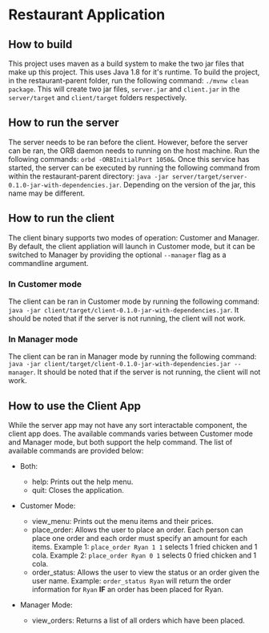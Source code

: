 # Restaurant Application

## How to build

This project uses maven as a build system to make the two jar files that make up this project. This uses Java 1.8 for it's runtime. To build the project, in the restaurant-parent folder, run the following command: `./mvnw clean package`. This will create two jar files, `server.jar` and `client.jar` in the `server/target` and `client/target` folders respectively.

## How to run the server

The server needs to be ran before the client. However, before the server can be ran, the ORB daemon needs to running on the host machine. Run the following commands: `orbd -ORBInitialPort 1050&`. Once this service has started, the server can be executed by running the following command from within the restaurant-parent directory: `java -jar server/target/server-0.1.0-jar-with-dependencies.jar`. Depending on the version of the jar, this name may be different.

## How to run the client

The client binary supports two modes of operation: Customer and Manager. By default, the client appliation will launch in Customer mode, but it can be switched to Manager by providing the optional `--manager` flag as a commandline argument. 

### In Customer mode

The client can be ran in Customer mode by running the following command: `java -jar client/target/client-0.1.0-jar-with-dependencies.jar`. It should be noted that if the server is not running, the client will not work.

### In Manager mode

The client can be ran in Manager mode by running the following command: `java -jar client/target/client-0.1.0-jar-with-dependencies.jar --manager`. It should be noted that if the server is not running, the client will not work.

## How to use the Client App

While the server app may not have any sort interactable component, the client app does. The available commands varies between Customer mode and Manager mode, but both support the help command. The list of available commands are provided below:

* Both:
	* help: Prints out the help menu.
	* quit: Closes the application.

* Customer Mode:
	* view_menu: Prints out the menu items and their prices.
	* place_order: Allows the user to place an order. Each person can place one order and each order must specify an amount for each items. Example 1: `place_order Ryan 1 1` selects 1 fried chicken and 1 cola. Example 2: `place_order Ryan 0 1` selects 0 fried chicken and 1 cola.
	* order_status: Allows the user to view the status or an order given the user name. Example: `order_status Ryan` will return the order information for `Ryan` **IF** an order has been placed for Ryan.

* Manager Mode:
	* view_orders: Returns a list of all orders which have been placed.
